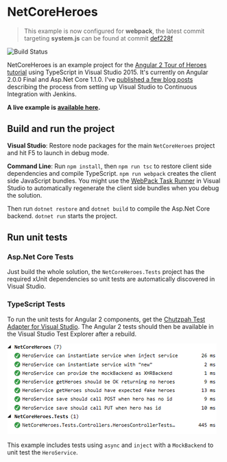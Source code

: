 # NetCoreHeroes

> This example is now configured for **webpack**, the latest commit targeting **system.js** can be found at commit [def228f](https://github.com/GeorgDangl/NetCoreHeroes/tree/cdb988aa40c7ce3dfd019cc8ada199bb7665852b)

![Build Status](https://jenkins.dangl.me/buildStatus/icon?job=NetCoreHeroes.Tests)

NetCoreHeroes is an example project for the [Angular 2 Tour of Heroes tutorial](https://angular.io/docs/ts/latest/quickstart.html) using
TypeScript in Visual Studio 2015. It's currently on Angular 2.0.0 Final and Asp.Net Core 1.1.0.
I've [published a few blog posts](https://blog.dangl.me/archive/netcoreheroes-angular2-with-net-core-in-visual-studio-2015-part-i/) describing the process from setting up Visual Studio to Continuous Integration with Jenkins.

**A live example is [available here](https://netcoreheroes.dangl.me).**

## Build and run the project

**Visual Studio**: Restore node packages for the main `NetCoreHeroes` project and hit F5 to launch in debug mode.

**Command Line**: Run `npm install`, then `npm run tsc` to restore client side dependencies and compile TypeScript.
`npm run webpack` creates the client side JavaScript bundles. You might use the [WebPack Task Runner](https://marketplace.visualstudio.com/items?itemName=MadsKristensen.WebPackTaskRunner)
in Visual Studio to automatically regenerate the client side bundles when you debug the solution.

Then run `dotnet restore` and `dotnet build` to compile the Asp.Net Core backend. `dotnet run` starts the project.

## Run unit tests

### Asp.Net Core Tests

Just build the whole solution, the `NetCoreHeroes.Tests` project has the required xUnit dependencies so unit tests are automatically
discovered in Visual Studio.

### TypeScript Tests

To run the unit tests for Angular 2 components, get the
[Chutzpah Test Adapter for Visual Studio](https://visualstudiogallery.msdn.microsoft.com/f8741f04-bae4-4900-81c7-7c9bfb9ed1fe).
The Angular 2 tests should then be available in the Visual Studio Test Explorer after a rebuild.

![Visual Studio Test Explorer with Anngular 2 Unit Tests](docs/VisualStudioTestExplorer.png)

This example includes tests using `async` and `inject` with a `MockBackend` to unit test the `HeroService`.